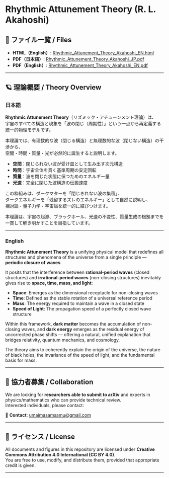 # Rhythmic Attunement Theory (R. L. Akahoshi)

## 📄 ファイル一覧 / Files  
- **HTML（English）**: [Rhythmic_Attunement_Theory_Akahoshi_EN.html](https://ryukulogos.github.io/Rhythmic-Attunement-Theory-universe-/)  
- **PDF（日本語）**: [Rhythmic_Attunement_Theory_Akahoshi_JP.pdf](https://github.com/RyukuLogos/Rhythmic-Attunement-Theory-universe-/blob/main/Rhythmic%20Attunement%20Theoryjp.pdf)  
- **PDF（English）**: [Rhythmic_Attunement_Theory_Akahoshi_EN.pdf](https://github.com/RyukuLogos/Rhythmic-Attunement-Theory-universe-/blob/main/Rhythmic%20Attunement%20Theoryeng.pdf)  

---

## 🪐 理論概要 / Theory Overview

### 日本語
**Rhythmic Attunement Theory**（リズミック・アチューンメント理論）は、  
宇宙のすべての構造と現象を「波の閉じ（周期性）」という一点から再定義する統一的物理モデルです。  

本理論では、有理数的な波（閉じる構造）と無理数的な波（閉じない構造）の干渉から、  
空間・時間・質量・光が必然的に誕生すると説明します。  

- **空間**：閉じられない波が受け皿として生み出す次元構造  
- **時間**：宇宙全体を貫く基準周期の安定回転  
- **質量**：波を閉じた状態に保つためのエネルギー量  
- **光速**：完全に閉じた波構造の伝搬速度  

この枠組みは、ダークマターを「閉じきれない波の集積」、  
ダークエネルギーを「残留するズレのエネルギー」として自然に説明し、  
相対論・量子力学・宇宙論を統一的に結びつけます。  

本理論は、宇宙の起源、ブラックホール、光速の不変性、質量生成の根拠までを一貫して解き明かすことを目指しています。

---

### English
**Rhythmic Attunement Theory** is a unifying physical model that redefines all structures and phenomena of the universe from a single principle — **periodic closure of waves**.  

It posits that the interference between **rational-period waves** (closed structures) and **irrational-period waves** (non-closing structures) inevitably gives rise to **space, time, mass, and light**:

- **Space**: Emerges as the dimensional receptacle for non-closing waves  
- **Time**: Defined as the stable rotation of a universal reference period  
- **Mass**: The energy required to maintain a wave in a closed state  
- **Speed of Light**: The propagation speed of a perfectly closed wave structure  

Within this framework, **dark matter** becomes the accumulation of non-closing waves, and **dark energy** emerges as the residual energy of uncorrected phase shifts — offering a natural, unified explanation that bridges relativity, quantum mechanics, and cosmology.  

The theory aims to coherently explain the origin of the universe, the nature of black holes, the invariance of the speed of light, and the fundamental basis for mass.

---

## 📢 協力者募集 / Collaboration
We are looking for **researchers able to submit to arXiv** and experts in physics/mathematics who can provide technical review.  
Interested individuals, please contact:

📩 **Contact**: umaimasamsamu@gmail.com

---

## 📜 ライセンス / License
All documents and figures in this repository are licensed under **Creative Commons Attribution 4.0 International (CC BY 4.0)**.  
You are free to use, modify, and distribute them, provided that appropriate credit is given.

---
